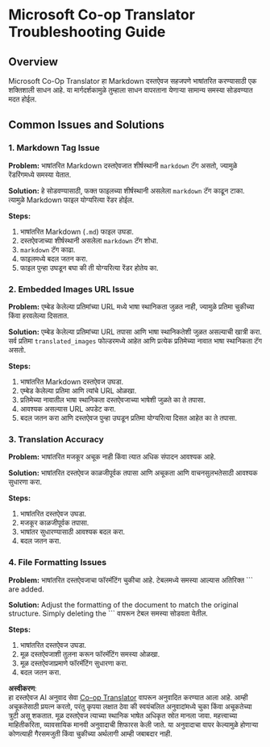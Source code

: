 <!--
CO_OP_TRANSLATOR_METADATA:
{
  "original_hash": "0788d7ebe4876c9be89132f48e09b26d",
  "translation_date": "2025-06-12T12:24:59+00:00",
  "source_file": "getting_started/troubleshooting.md",
  "language_code": "mr"
}
-->
# Microsoft Co-op Translator Troubleshooting Guide


## Overview
Microsoft Co-Op Translator हा Markdown दस्तऐवज सहजपणे भाषांतरित करण्यासाठी एक शक्तिशाली साधन आहे. या मार्गदर्शकामुळे तुम्हाला साधन वापरताना येणाऱ्या सामान्य समस्या सोडवण्यात मदत होईल.

## Common Issues and Solutions

### 1. Markdown Tag Issue
**Problem:** भाषांतरित Markdown दस्तऐवजात शीर्षस्थानी `markdown` टॅग असतो, ज्यामुळे रेंडरिंगमध्ये समस्या येतात.

**Solution:** हे सोडवण्यासाठी, फक्त फाइलच्या शीर्षस्थानी असलेला `markdown` टॅग काढून टाका. त्यामुळे Markdown फाइल योग्यरित्या रेंडर होईल.

**Steps:**
1. भाषांतरित Markdown (`.md`) फाइल उघडा.
2. दस्तऐवजाच्या शीर्षस्थानी असलेला `markdown` टॅग शोधा.
3. `markdown` टॅग काढा.
4. फाइलमध्ये बदल जतन करा.
5. फाइल पुन्हा उघडून बघा की ती योग्यरित्या रेंडर होतेय का.

### 2. Embedded Images URL Issue
**Problem:** एम्बेड केलेल्या प्रतिमांच्या URL मध्ये भाषा स्थानिकता जुळत नाही, ज्यामुळे प्रतिमा चुकीच्या किंवा हरवलेल्या दिसतात.

**Solution:** एम्बेड केलेल्या प्रतिमांच्या URL तपासा आणि भाषा स्थानिकतेशी जुळत असल्याची खात्री करा. सर्व प्रतिमा `translated_images` फोल्डरमध्ये आहेत आणि प्रत्येक प्रतिमेच्या नावात भाषा स्थानिकता टॅग असतो.

**Steps:**
1. भाषांतरित Markdown दस्तऐवज उघडा.
2. एम्बेड केलेल्या प्रतिमा आणि त्यांचे URL ओळखा.
3. प्रतिमेच्या नावातील भाषा स्थानिकता दस्तऐवजाच्या भाषेशी जुळते का ते तपासा.
4. आवश्यक असल्यास URL अपडेट करा.
5. बदल जतन करा आणि दस्तऐवज पुन्हा उघडून प्रतिमा योग्यरित्या दिसत आहेत का ते तपासा.

### 3. Translation Accuracy
**Problem:** भाषांतरित मजकूर अचूक नाही किंवा त्यात अधिक संपादन आवश्यक आहे.

**Solution:** भाषांतरित दस्तऐवज काळजीपूर्वक तपासा आणि अचूकता आणि वाचनसुलभतेसाठी आवश्यक सुधारणा करा.

**Steps:**
1. भाषांतरित दस्तऐवज उघडा.
2. मजकूर काळजीपूर्वक तपासा.
3. भाषांतर सुधारण्यासाठी आवश्यक बदल करा.
4. बदल जतन करा.

### 4. File Formatting Issues
**Problem:** भाषांतरित दस्तऐवजाचा फॉरमॅटिंग चुकीचा आहे. टेबलमध्ये समस्या आल्यास अतिरिक्त ``` are added.

**Solution:** Adjust the formatting of the document to match the original structure. Simply deleting the ``` वापरून टेबल समस्या सोडवता येतील.

**Steps:**
1. भाषांतरित दस्तऐवज उघडा.
2. मूळ दस्तऐवजाशी तुलना करून फॉरमॅटिंग समस्या ओळखा.
3. मूळ दस्तऐवजाप्रमाणे फॉरमॅटिंग सुधारणा करा.
4. बदल जतन करा.

**अस्वीकरण**:  
हा दस्तऐवज AI अनुवाद सेवा [Co-op Translator](https://github.com/Azure/co-op-translator) वापरून अनुवादित करण्यात आला आहे. आम्ही अचूकतेसाठी प्रयत्न करतो, परंतु कृपया लक्षात ठेवा की स्वयंचलित अनुवादांमध्ये चुका किंवा अचूकतेच्या त्रुटी असू शकतात. मूळ दस्तऐवज त्याच्या स्थानिक भाषेत अधिकृत स्रोत मानला जावा. महत्त्वाच्या माहितीकरिता, व्यावसायिक मानवी अनुवादाची शिफारस केली जाते. या अनुवादाचा वापर केल्यामुळे होणाऱ्या कोणत्याही गैरसमजुती किंवा चुकीच्या अर्थलागी आम्ही जबाबदार नाही.